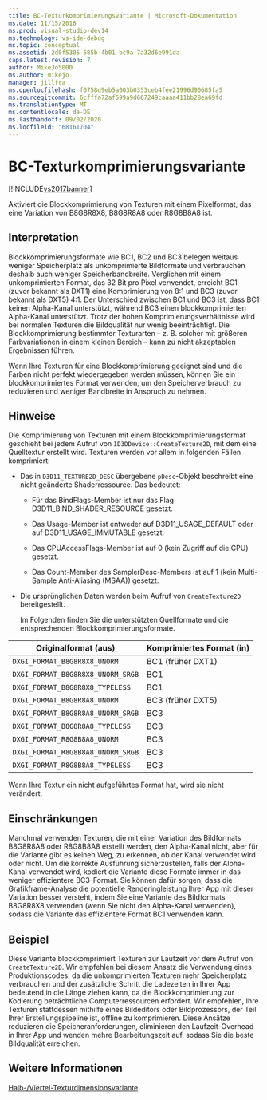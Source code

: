 ```yaml
---
title: BC-Texturkomprimierungsvariante | Microsoft-Dokumentation
ms.date: 11/15/2016
ms.prod: visual-studio-dev14
ms.technology: vs-ide-debug
ms.topic: conceptual
ms.assetid: 2d0f5305-585b-4b01-bc9a-7a32d6e991da
caps.latest.revision: 7
author: MikeJo5000
ms.author: mikejo
manager: jillfra
ms.openlocfilehash: f0758d9eb5a003b0353ceb4fee21996d90685fa5
ms.sourcegitcommit: 6cfffa72af599a9d667249caaaa411bb28ea69fd
ms.translationtype: MT
ms.contentlocale: de-DE
ms.lasthandoff: 09/02/2020
ms.locfileid: "68161704"
---
```

# <a name="bc-texture-compression-variant"></a>BC-Texturkomprimierungsvariante
[!INCLUDE[vs2017banner](../includes/vs2017banner.md)]

Aktiviert die Blockkomprimierung von Texturen mit einem Pixelformat, das eine Variation von B8G8R8X8, B8G8R8A8 oder R8G8B8A8 ist.  
  
## <a name="interpretation"></a>Interpretation  
 Blockkomprimierungsformate wie BC1, BC2 und BC3 belegen weitaus weniger Speicherplatz als unkomprimierte Bildformate und verbrauchen deshalb auch weniger Speicherbandbreite. Verglichen mit einem unkomprimierten Format, das 32 Bit pro Pixel verwendet, erreicht BC1 (zuvor bekannt als DXT1) eine Komprimierung von 8:1 und BC3 (zuvor bekannt als DXT5) 4:1. Der Unterschied zwischen BC1 und BC3 ist, dass BC1 keinen Alpha-Kanal unterstützt, während BC3 einen blockkomprimierten Alpha-Kanal unterstützt. Trotz der hohen Komprimierungsverhältnisse wird bei normalen Texturen die Bildqualität nur wenig beeinträchtigt. Die Blockkomprimierung bestimmter Texturarten – z. B. solcher mit größeren Farbvariationen in einem kleinen Bereich – kann zu nicht akzeptablen Ergebnissen führen.  
  
 Wenn Ihre Texturen für eine Blockkomprimierung geeignet sind und die Farben nicht perfekt wiedergegeben werden müssen, können Sie ein blockkomprimiertes Format verwenden, um den Speicherverbrauch zu reduzieren und weniger Bandbreite in Anspruch zu nehmen.  
  
## <a name="remarks"></a>Hinweise  
 Die Komprimierung von Texturen mit einem Blockkomprimierungsformat geschieht bei jedem Aufruf von `ID3DDevice::CreateTexture2D`, mit dem eine Quelltextur erstellt wird. Texturen werden vor allem in folgenden Fällen komprimiert:  
  
- Das in `D3D11_TEXTURE2D_DESC` übergebene `pDesc`-Objekt beschreibt eine nicht geänderte Shaderressource. Das bedeutet:  
  
  - Für das BindFlags-Member ist nur das Flag D3D11_BIND_SHADER_RESOURCE gesetzt.  
  
  - Das Usage-Member ist entweder auf D3D11_USAGE_DEFAULT oder auf D3D11_USAGE_IMMUTABLE gesetzt.  
  
  - Das CPUAccessFlags-Member ist auf 0 (kein Zugriff auf die CPU) gesetzt.  
  
  - Das Count-Member des SamplerDesc-Members ist auf 1 (kein Multi-Sample Anti-Aliasing (MSAA)) gesetzt.  
  
- Die ursprünglichen Daten werden beim Aufruf von `CreateTexture2D` bereitgestellt.  
  
  Im Folgenden finden Sie die unterstützten Quellformate und die entsprechenden Blockkomprimierungsformate.  
  
|Originalformat (aus)|Komprimiertes Format (in)|  
|------------------------------|------------------------------|  
|`DXGI_FORMAT_B8G8R8X8_UNORM`|BC1 (früher DXT1)|  
|`DXGI_FORMAT_B8G8R8X8_UNORM_SRGB`|BC1|  
|`DXGI_FORMAT_B8G8R8X8_TYPELESS`|BC1|  
|`DXGI_FORMAT_B8G8R8A8_UNORM`|BC3 (früher DXT5)|  
|`DXGI_FORMAT_B8G8R8A8_UNORM_SRGB`|BC3|  
|`DXGI_FORMAT_B8G8R8A8_TYPELESS`|BC3|  
|`DXGI_FORMAT_R8G8B8A8_UNORM`|BC3|  
|`DXGI_FORMAT_R8G8B8A8_UNORM_SRGB`|BC3|  
|`DXGI_FORMAT_R8G8B8A8_TYPELESS`|BC3|  
  
 Wenn Ihre Textur ein nicht aufgeführtes Format hat, wird sie nicht verändert.  
  
## <a name="restrictions-and-limitations"></a>Einschränkungen  
 Manchmal verwenden Texturen, die mit einer Variation des Bildformats B8G8R8A8 oder R8G8B8A8 erstellt werden, den Alpha-Kanal nicht, aber für die Variante gibt es keinen Weg, zu erkennen, ob der Kanal verwendet wird oder nicht. Um die korrekte Ausführung sicherzustellen, falls der Alpha-Kanal verwendet wird, kodiert die Variante diese Formate immer in das weniger effizientere BC3-Format. Sie können dafür sorgen, dass die Grafikframe-Analyse die potentielle Renderingleistung Ihrer App mit dieser Variation besser versteht, indem Sie eine Variante des Bildformats B8G8R8X8 verwenden (wenn Sie nicht den Alpha-Kanal verwenden), sodass die Variante das effizientere Format BC1 verwenden kann.  
  
## <a name="example"></a>Beispiel  
 Diese Variante blockkomprimiert Texturen zur Laufzeit vor dem Aufruf von `CreateTexture2D`. Wir empfehlen bei diesem Ansatz die Verwendung eines Produktionscodes, da die unkomprimierten Texturen mehr Speicherplatz verbrauchen und der zusätzliche Schritt die Ladezeiten in Ihrer App bedeutend in die Länge ziehen kann, da die Blockkomprimierung zur Kodierung beträchtliche Computerressourcen erfordert. Wir empfehlen, Ihre Texturen stattdessen mithilfe eines Bildeditors oder Bildprozessors, der Teil Ihrer Erstellungspipeline ist, offline zu komprimieren. Diese Ansätze reduzieren die Speicheranforderungen, eliminieren den Laufzeit-Overhead in Ihrer App und wenden mehre Bearbeitungszeit auf, sodass Sie die beste Bildqualität erreichen.  
  
## <a name="see-also"></a>Weitere Informationen  
 [Halb-/Viertel-Texturdimensionsvariante](../debugger/half-quarter-texture-dimensions-variant.md)

